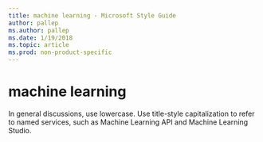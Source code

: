 ```yaml
---
title: machine learning - Microsoft Style Guide
author: pallep
ms.author: pallep
ms.date: 1/19/2018
ms.topic: article
ms.prod: non-product-specific
---
```


# machine learning

In general discussions, use lowercase. Use title-style capitalization to refer to named services, such as Machine Learning API and Machine Learning Studio.
